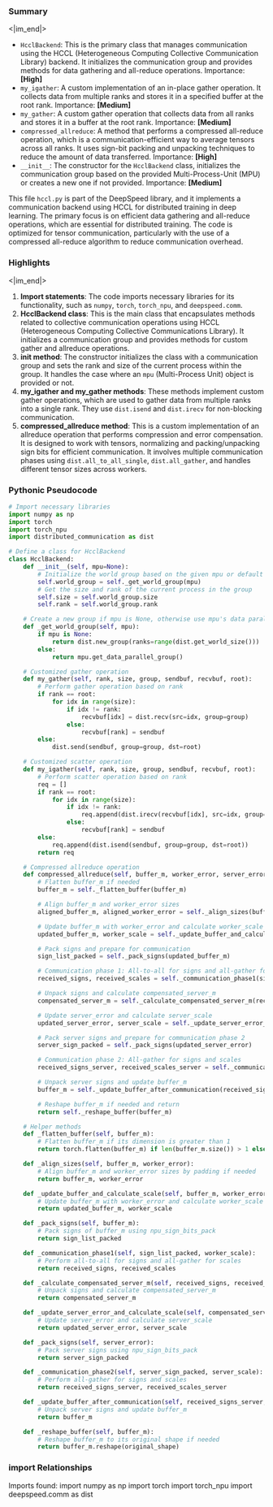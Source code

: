 

### Summary

<|im_end|>

* `HcclBackend`: This is the primary class that manages communication using the HCCL (Heterogeneous Computing Collective Communication Library) backend. It initializes the communication group and provides methods for data gathering and all-reduce operations. Importance: **[High]**
* `my_igather`: A custom implementation of an in-place gather operation. It collects data from multiple ranks and stores it in a specified buffer at the root rank. Importance: **[Medium]**
* `my_gather`: A custom gather operation that collects data from all ranks and stores it in a buffer at the root rank. Importance: **[Medium]**
* `compressed_allreduce`: A method that performs a compressed all-reduce operation, which is a communication-efficient way to average tensors across all ranks. It uses sign-bit packing and unpacking techniques to reduce the amount of data transferred. Importance: **[High]**
* `__init__`: The constructor for the `HcclBackend` class, initializes the communication group based on the provided Multi-Process-Unit (MPU) or creates a new one if not provided. Importance: **[Medium]** 

This file `hccl.py` is part of the DeepSpeed library, and it implements a communication backend using HCCL for distributed training in deep learning. The primary focus is on efficient data gathering and all-reduce operations, which are essential for distributed training. The code is optimized for tensor communication, particularly with the use of a compressed all-reduce algorithm to reduce communication overhead.

### Highlights

<|im_end|>

1. **Import statements**: The code imports necessary libraries for its functionality, such as `numpy`, `torch`, `torch_npu`, and `deepspeed.comm`.
2. **HcclBackend class**: This is the main class that encapsulates methods related to collective communication operations using HCCL (Heterogeneous Computing Collective Communications Library). It initializes a communication group and provides methods for custom gather and allreduce operations.
3. **__init__ method**: The constructor initializes the class with a communication group and sets the rank and size of the current process within the group. It handles the case where an `mpu` (Multi-Process Unit) object is provided or not.
4. **my_igather and my_gather methods**: These methods implement custom gather operations, which are used to gather data from multiple ranks into a single rank. They use `dist.isend` and `dist.irecv` for non-blocking communication.
5. **compressed_allreduce method**: This is a custom implementation of an allreduce operation that performs compression and error compensation. It is designed to work with tensors, normalizing and packing/unpacking sign bits for efficient communication. It involves multiple communication phases using `dist.all_to_all_single`, `dist.all_gather`, and handles different tensor sizes across workers.

### Pythonic Pseudocode

```python
# Import necessary libraries
import numpy as np
import torch
import torch_npu
import distributed_communication as dist

# Define a class for HcclBackend
class HcclBackend:
    def __init__(self, mpu=None):
        # Initialize the world group based on the given mpu or default to all ranks
        self.world_group = self._get_world_group(mpu)
        # Get the size and rank of the current process in the group
        self.size = self.world_group.size
        self.rank = self.world_group.rank

    # Create a new group if mpu is None, otherwise use mpu's data parallel group
    def _get_world_group(self, mpu):
        if mpu is None:
            return dist.new_group(ranks=range(dist.get_world_size()))
        else:
            return mpu.get_data_parallel_group()

    # Customized gather operation
    def my_gather(self, rank, size, group, sendbuf, recvbuf, root):
        # Perform gather operation based on rank
        if rank == root:
            for idx in range(size):
                if idx != rank:
                    recvbuf[idx] = dist.recv(src=idx, group=group)
                else:
                    recvbuf[rank] = sendbuf
        else:
            dist.send(sendbuf, group=group, dst=root)

    # Customized scatter operation
    def my_igather(self, rank, size, group, sendbuf, recvbuf, root):
        # Perform scatter operation based on rank
        req = []
        if rank == root:
            for idx in range(size):
                if idx != rank:
                    req.append(dist.irecv(recvbuf[idx], src=idx, group=group))
                else:
                    recvbuf[rank] = sendbuf
        else:
            req.append(dist.isend(sendbuf, group=group, dst=root))
        return req

    # Compressed allreduce operation
    def compressed_allreduce(self, buffer_m, worker_error, server_error, local_rank):
        # Flatten buffer_m if needed
        buffer_m = self._flatten_buffer(buffer_m)

        # Align buffer_m and worker_error sizes
        aligned_buffer_m, aligned_worker_error = self._align_sizes(buffer_m, worker_error)

        # Update buffer_m with worker_error and calculate worker_scale
        updated_buffer_m, worker_scale = self._update_buffer_and_calculate_scale(aligned_buffer_m, aligned_worker_error)

        # Pack signs and prepare for communication
        sign_list_packed = self._pack_signs(updated_buffer_m)

        # Communication phase 1: All-to-all for signs and all-gather for scales
        received_signs, received_scales = self._communication_phase1(sign_list_packed, worker_scale)

        # Unpack signs and calculate compensated_server_m
        compensated_server_m = self._calculate_compensated_server_m(received_signs, received_scales)

        # Update server_error and calculate server_scale
        updated_server_error, server_scale = self._update_server_error_and_calculate_scale(compensated_server_m, server_error)

        # Pack server signs and prepare for communication phase 2
        server_sign_packed = self._pack_signs(updated_server_error)

        # Communication phase 2: All-gather for signs and scales
        received_signs_server, received_scales_server = self._communication_phase2(server_sign_packed, server_scale)

        # Unpack server signs and update buffer_m
        buffer_m = self._update_buffer_after_communication(received_signs_server, received_scales_server)

        # Reshape buffer_m if needed and return
        return self._reshape_buffer(buffer_m)

    # Helper methods
    def _flatten_buffer(self, buffer_m):
        # Flatten buffer_m if its dimension is greater than 1
        return torch.flatten(buffer_m) if len(buffer_m.size()) > 1 else buffer_m

    def _align_sizes(self, buffer_m, worker_error):
        # Align buffer_m and worker_error sizes by padding if needed
        return buffer_m, worker_error

    def _update_buffer_and_calculate_scale(self, buffer_m, worker_error):
        # Update buffer_m with worker_error and calculate worker_scale
        return updated_buffer_m, worker_scale

    def _pack_signs(self, buffer_m):
        # Pack signs of buffer_m using npu_sign_bits_pack
        return sign_list_packed

    def _communication_phase1(self, sign_list_packed, worker_scale):
        # Perform all-to-all for signs and all-gather for scales
        return received_signs, received_scales

    def _calculate_compensated_server_m(self, received_signs, received_scales):
        # Unpack signs and calculate compensated_server_m
        return compensated_server_m

    def _update_server_error_and_calculate_scale(self, compensated_server_m, server_error):
        # Update server_error and calculate server_scale
        return updated_server_error, server_scale

    def _pack_signs(self, server_error):
        # Pack server signs using npu_sign_bits_pack
        return server_sign_packed

    def _communication_phase2(self, server_sign_packed, server_scale):
        # Perform all-gather for signs and scales
        return received_signs_server, received_scales_server

    def _update_buffer_after_communication(self, received_signs_server, received_scales_server):
        # Unpack server signs and update buffer_m
        return buffer_m

    def _reshape_buffer(self, buffer_m):
        # Reshape buffer_m to its original shape if needed
        return buffer_m.reshape(original_shape)
```


### import Relationships

Imports found:
import numpy as np
import torch
import torch_npu
import deepspeed.comm as dist